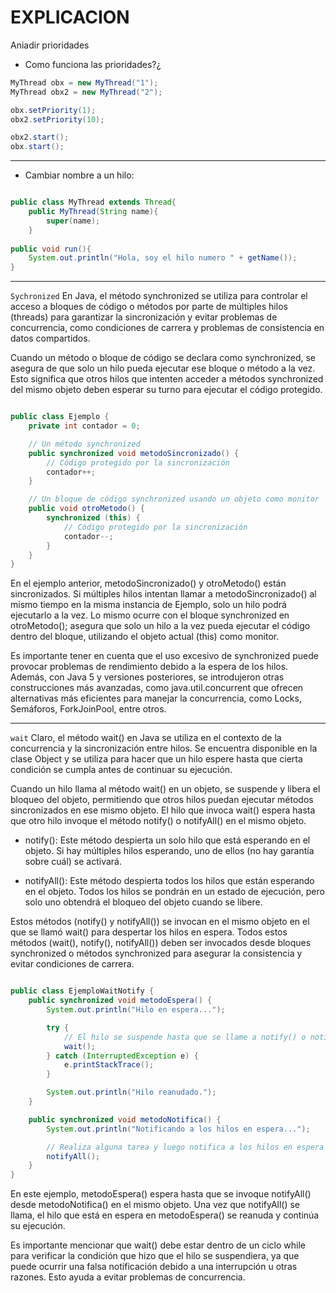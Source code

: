 # EXPLICACION
Aniadir prioridades

* Como funciona las prioridades?¿

```java
MyThread obx = new MyThread("1");
MyThread obx2 = new MyThread("2");

obx.setPriority(1);
obx2.setPriority(10);

obx2.start();
obx.start();
```

-----

* Cambiar nombre a un hilo:

```java

public class MyThread extends Thread{
    public MyThread(String name){
        super(name);
    }
    
public void run(){
    System.out.println("Hola, soy el hilo numero " + getName());
}

```

-----

`Sychronized`
En Java, el método synchronized se utiliza para controlar el acceso a 
bloques de código o métodos por parte de múltiples hilos (threads) para garantizar la sincronización y 
evitar problemas de concurrencia, como condiciones de carrera y problemas de 
consistencia en datos compartidos.

Cuando un método o bloque de código se declara como synchronized, 
se asegura de que solo un hilo pueda ejecutar ese bloque o método a la vez. 
Esto significa que otros hilos que intenten acceder a métodos synchronized del 
mismo objeto deben esperar su turno para ejecutar el código protegido.

```java

public class Ejemplo {
    private int contador = 0;

    // Un método synchronized
    public synchronized void metodoSincronizado() {
        // Código protegido por la sincronización
        contador++;
    }

    // Un bloque de código synchronized usando un objeto como monitor
    public void otroMetodo() {
        synchronized (this) {
            // Código protegido por la sincronización
            contador--;
        }
    }
}

```

En el ejemplo anterior, metodoSincronizado() y otroMetodo() están sincronizados. 
Si múltiples hilos intentan llamar a metodoSincronizado() al mismo tiempo en la 
misma instancia de Ejemplo, solo un hilo podrá ejecutarlo a la vez. Lo mismo ocurre con 
el bloque synchronized en otroMetodo(); asegura que solo un hilo a la vez pueda 
ejecutar el código dentro del bloque, utilizando el objeto actual (this) como monitor.

Es importante tener en cuenta que el uso excesivo de synchronized 
puede provocar problemas de rendimiento debido a la espera de los hilos. 
Además, con Java 5 y versiones posteriores, se introdujeron otras construcciones
 más avanzadas, como java.util.concurrent que ofrecen alternativas más eficientes 
para manejar la concurrencia, como Locks, Semáforos, ForkJoinPool, entre otros.

----

`wait`
Claro, el método wait() en Java se utiliza en el contexto de la concurrencia y 
la sincronización entre hilos. Se encuentra disponible en la clase Object y se 
utiliza para hacer que un hilo 
espere hasta que cierta condición se cumpla antes de continuar su ejecución.

Cuando un hilo llama al método wait() en un objeto, se suspende y libera el 
bloqueo del objeto, permitiendo que otros hilos puedan ejecutar métodos 
sincronizados en ese mismo objeto. El hilo que invoca wait() espera hasta 
que otro hilo invoque el método notify() o notifyAll() en el mismo objeto.

* notify(): Este método despierta un solo hilo que está esperando en el objeto. 
Si hay múltiples hilos esperando, uno de ellos (no hay garantía sobre cuál) se activará.

* notifyAll(): Este método despierta todos los hilos que están esperando en el objeto. 
Todos los hilos se pondrán en un estado de ejecución, pero solo uno obtendrá el bloqueo del objeto cuando se libere.

Estos métodos (notify() y notifyAll()) se invocan en el mismo objeto en el que 
se llamó wait() para despertar los hilos en espera. Todos estos métodos (wait(), notify(), notifyAll()) 
deben ser invocados desde bloques synchronized o métodos synchronized para asegurar 
la consistencia y evitar condiciones de carrera.

```java

public class EjemploWaitNotify {
    public synchronized void metodoEspera() {
        System.out.println("Hilo en espera...");

        try {
            // El hilo se suspende hasta que se llame a notify() o notifyAll()
            wait();
        } catch (InterruptedException e) {
            e.printStackTrace();
        }

        System.out.println("Hilo reanudado.");
    }

    public synchronized void metodoNotifica() {
        System.out.println("Notificando a los hilos en espera...");

        // Realiza alguna tarea y luego notifica a los hilos en espera
        notifyAll();
    }
}

```

En este ejemplo, metodoEspera() espera hasta que se invoque notifyAll() 
desde metodoNotifica() en el mismo objeto. Una vez que notifyAll() se llama, 
el hilo que está en espera en metodoEspera() se reanuda y continúa su ejecución.

Es importante mencionar que wait() debe estar dentro de un ciclo while para 
verificar la condición que hizo que el hilo se suspendiera, ya que puede ocurrir 
una falsa notificación debido a una interrupción u otras razones. Esto ayuda a 
evitar problemas de concurrencia.